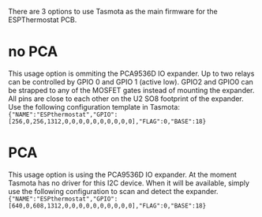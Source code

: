 There are 3 options to use Tasmota as the main firmware for the ESPThermostat PCB.

# no PCA
This usage option is ommiting the PCA9536D IO expander. Up to two relays can be controlled by GPIO 0 and GPIO 1 (active low). GPIO2 and GPIO0 can be strapped to any of the MOSFET gates instead of mounting the expander. All pins are close to each other on the U2 SO8 footprint of the expander.
Use the following configuration template in Tasmota:
<code>{"NAME":"ESPthermostat","GPIO":[256,0,256,1312,0,0,0,0,0,0,0,0,0,0],"FLAG":0,"BASE":18}</code>

# PCA
This usage option is using the PCA9536D IO expander. At the moment Tasmota has no driver for this I2C device. When it will be available, simply use the following configuration to scan and detect the expander.
<code>{"NAME":"ESPthermostat","GPIO":[640,0,608,1312,0,0,0,0,0,0,0,0,0,0],"FLAG":0,"BASE":18}</code>
